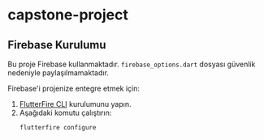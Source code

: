 # capstone-project


## Firebase Kurulumu

Bu proje Firebase kullanmaktadır. `firebase_options.dart` dosyası güvenlik nedeniyle paylaşılmamaktadır.

Firebase'i projenize entegre etmek için:
1. [FlutterFire CLI](https://firebase.flutter.dev/docs/cli/) kurulumunu yapın.
2. Aşağıdaki komutu çalıştırın:
   ```bash
   flutterfire configure
